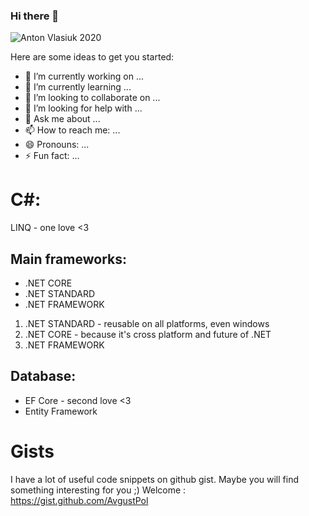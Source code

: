 ### Hi there 👋

![Anton Vlasiuk 2020](https://avatars1.githubusercontent.com/u/29002229?s=460&u=ee1778b67b94eb3eb93dce06adb4b520ca805d0a&v=4)

Here are some ideas to get you started:

- 🔭 I’m currently working on ...
- 🌱 I’m currently learning ...
- 👯 I’m looking to collaborate on ...
- 🤔 I’m looking for help with ...
- 💬 Ask me about ...
- 📫 How to reach me: ...
- 😄 Pronouns: ...
- ⚡ Fun fact: ...




# C#: 

LINQ - one love <3 

## Main frameworks: 
- .NET CORE 
- .NET STANDARD
- .NET FRAMEWORK

1) .NET STANDARD - reusable on all platforms, even windows 
2) .NET CORE - because it's cross platform and future of .NET 
3) .NET FRAMEWORK

## Database:
- EF Core - second love <3 
- Entity Framework 







# Gists 
I have a lot of useful code snippets on github gist. Maybe you will find something interesting for you ;)
Welcome : 
https://gist.github.com/AvgustPol


